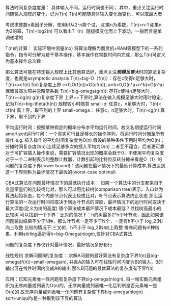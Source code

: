 算法时间复杂度度量：
具体输入不同，运行时间也不同；
其中，重点关注运行时间随输入规模的变化，记为T(n)
T(n)可能随具体输入变化而变化，可以取最大者

考虑求整数n素因子分解，使用bf从2-n挨个试，
如果n为素数，T(n)=n-1
如果n为2的幂，T(n)=log2(n)
可以看出T（n）随规模变化而上下波动，一般而言是单调递增的

T(n)的计算：
实际环境中测量(no)
将算法理解为图灵机+RAM等模型下的一系列指令，指令可分解为若干基本操作，基本操作在常数时间内完成，那么T(n)可定义为基本操作总次数

那么算法可能在特定输入规模上比其他算法好，重点关注***规模足够大***时的算法复杂度，也就是asymptotic analysis
T(n)=big-O（f(n)）：存在c使得n足够大时，T(n)<=cf(n) f(n)复杂度上界   c>0,O(f(n))=O(cf(n)); a>b>0,O(n^a+n^b)=O(n^a) 保留最高次项并忽略常系数
T(n)=big-omega(g(n)): 存在c使得n足够大时，T(n)>=cg(n) g(n)复杂度下界
上界==下界时,算法在输入规模足够大时用时稳定，记为T(n)=big-theta(h(n)) 规模较小时随意
small-o:           任意c，n足够大时，T(n)< cf(n) 真上界，取不到的上界
small-omega：      任意c，n足够大时，T(n)>cg(n)  真下界，取不到的下界

平均运行时间：按照某种假定的概率分布求平均运行时间，故又名期望运行时间
amortized运行时间：一个真实可行且足够长的操作序列，将运行时间分摊至所有操作 
e.g. 插入操作的平均时间复杂度为O(n) 假设的某种条件下用时平均为O(n)；分摊时间复杂度O(n):连续足够多次的插入平均为O(n) 二者互不蕴含，后者更可靠
    对于可扩容插入操作来说，需要扩容情况出现的概率会趋于0，不使用平均复杂度
    对于一个二进制表示的整数计数器，计数引起的比特位反转分摊来看是O（1）的
问题的复杂度下界(lower bound)：该问题在最坏情况下的最低计算成本,算法达到这一下界则称为最坏情况下最优的(worst-case optimal)


CBA式算法在问题最坏情况下的最低执行成本：
如果一个算法中的分支都来自于变量常量们的比较或比对，那么可以用比较树(comparison tree)表示，入口处为算法起始状态，每个内部节点代表比较或比对，叶节点表示算法终止状态
那么运行算法的一次运行时间将取决于到达叶节点的深度，最坏情况下的运行时间取决于最大深度(定义为树的高度)
哪个算法成本最坏情况下成本最低？寻找树高最小的比较树
可以找到一个下界：比对的情况下：h的树最多2^h个叶节点，因此如果该问题输出结果不少于N种，那么叶节点一定不少于N个，一定有h不小于 log_2(N)向上取整
                比较的情况下:三叉树，h不小于 log_3(N)向上取整
排序问题有n!种结果，利用stirling逼近得h=big-Omega(nlogn),仅针对CBA式算法

问题的复杂度下界仅针对最坏情况，最好情况多好都行


线性规约
求解问题B的复杂度：
求解A问题的最好算法有复杂度下界f(n)且big-omega(f(n))=small-omega(n),
并且A的输入可在线性时间内变为B的输入，B的输出可在线性时间内变成A的输出
那么B问题的最优算法的复杂度有下界f(n)

应用：已知元素唯一性问题有复杂度下界big-omega(nlogn),
将一堆实数元素组织为无序向量或列表为O(n)的，无序向量或列表唯一化后判断是否元素唯一是O(n)的
故无序向量或列表唯一化问题有复杂度下界big-omega(nlogn)
sort+uniquify是一种取到该下界的算法